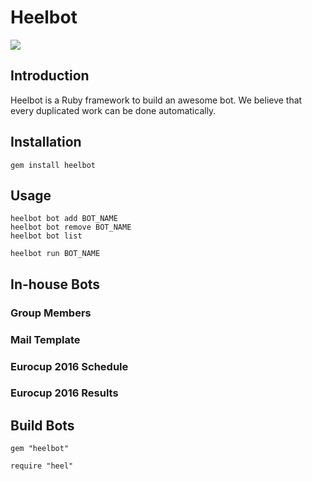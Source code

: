 # Heelbot

![](https://img.shields.io/badge/license-MIT-blue.svg)

## Introduction

Heelbot is a Ruby framework to build an awesome bot. We believe that every duplicated work can be done automatically.

## Installation

```
gem install heelbot
```

## Usage

```
heelbot bot add BOT_NAME
heelbot bot remove BOT_NAME
heelbot bot list

heelbot run BOT_NAME
```

## In-house Bots

### Group Members

### Mail Template

### Eurocup 2016 Schedule

### Eurocup 2016 Results

## Build Bots

```
gem "heelbot"
```

```
require "heel"
```
